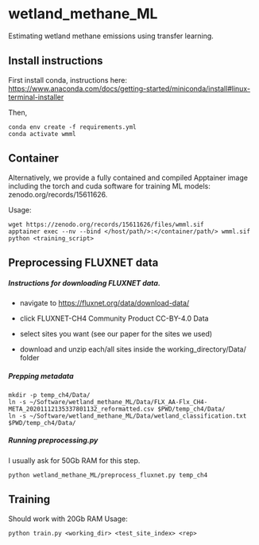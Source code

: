 # wetland_methane_ML
Estimating wetland methane emissions using transfer learning.




## Install instructions
First install conda, instructions here: https://www.anaconda.com/docs/getting-started/miniconda/install#linux-terminal-installer

Then,
```
conda env create -f requirements.yml
conda activate wmml
```

## Container
Alternatively, we provide a fully contained and compiled Apptainer image including the torch and cuda software for training ML models: zenodo.org/records/15611626.

Usage:
```
wget https://zenodo.org/records/15611626/files/wmml.sif
apptainer exec --nv --bind </host/path/>:</container/path/> wmml.sif python <training_script>
```






## Preprocessing FLUXNET data

##### Instructions for downloading FLUXNET data.
- navigate to https://fluxnet.org/data/download-data/

- click FLUXNET-CH4 Community Product CC-BY-4.0 Data

- select sites you want (see our paper for the sites we used)

- download and unzip each/all sites inside the working_directory/Data/ folder


##### Prepping metadata
```
mkdir -p temp_ch4/Data/
ln -s ~/Software/wetland_methane_ML/Data/FLX_AA-Flx_CH4-META_20201112135337801132_reformatted.csv $PWD/temp_ch4/Data/
ln -s ~/Software/wetland_methane_ML/Data/wetland_classification.txt $PWD/temp_ch4/Data/
```

##### Running preprocessing.py
I usually ask for 50Gb RAM for this step.
```
python wetland_methane_ML/preprocess_fluxnet.py temp_ch4
```










## Training
Should work with 20Gb RAM
Usage:
```
python train.py <working_dir> <test_site_index> <rep>
```

